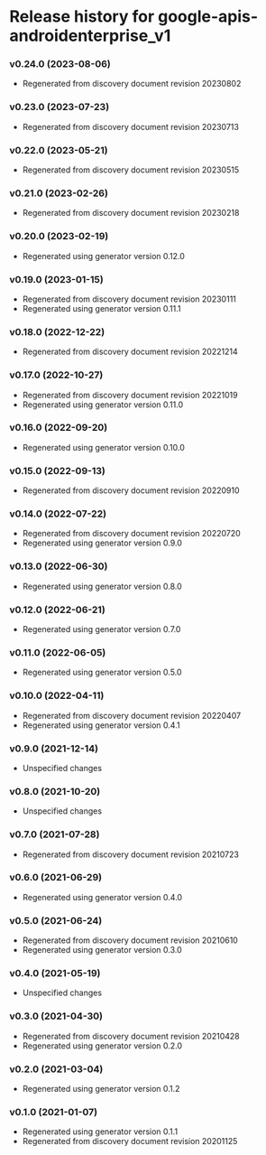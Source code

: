 # Release history for google-apis-androidenterprise_v1

### v0.24.0 (2023-08-06)

* Regenerated from discovery document revision 20230802

### v0.23.0 (2023-07-23)

* Regenerated from discovery document revision 20230713

### v0.22.0 (2023-05-21)

* Regenerated from discovery document revision 20230515

### v0.21.0 (2023-02-26)

* Regenerated from discovery document revision 20230218

### v0.20.0 (2023-02-19)

* Regenerated using generator version 0.12.0

### v0.19.0 (2023-01-15)

* Regenerated from discovery document revision 20230111
* Regenerated using generator version 0.11.1

### v0.18.0 (2022-12-22)

* Regenerated from discovery document revision 20221214

### v0.17.0 (2022-10-27)

* Regenerated from discovery document revision 20221019
* Regenerated using generator version 0.11.0

### v0.16.0 (2022-09-20)

* Regenerated using generator version 0.10.0

### v0.15.0 (2022-09-13)

* Regenerated from discovery document revision 20220910

### v0.14.0 (2022-07-22)

* Regenerated from discovery document revision 20220720
* Regenerated using generator version 0.9.0

### v0.13.0 (2022-06-30)

* Regenerated using generator version 0.8.0

### v0.12.0 (2022-06-21)

* Regenerated using generator version 0.7.0

### v0.11.0 (2022-06-05)

* Regenerated using generator version 0.5.0

### v0.10.0 (2022-04-11)

* Regenerated from discovery document revision 20220407
* Regenerated using generator version 0.4.1

### v0.9.0 (2021-12-14)

* Unspecified changes

### v0.8.0 (2021-10-20)

* Unspecified changes

### v0.7.0 (2021-07-28)

* Regenerated from discovery document revision 20210723

### v0.6.0 (2021-06-29)

* Regenerated using generator version 0.4.0

### v0.5.0 (2021-06-24)

* Regenerated from discovery document revision 20210610
* Regenerated using generator version 0.3.0

### v0.4.0 (2021-05-19)

* Unspecified changes

### v0.3.0 (2021-04-30)

* Regenerated from discovery document revision 20210428
* Regenerated using generator version 0.2.0

### v0.2.0 (2021-03-04)

* Regenerated using generator version 0.1.2

### v0.1.0 (2021-01-07)

* Regenerated using generator version 0.1.1
* Regenerated from discovery document revision 20201125

